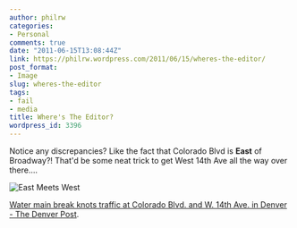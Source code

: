 ```yaml
---
author: philrw
categories:
- Personal
comments: true
date: "2011-06-15T13:08:44Z"
link: https://philrw.wordpress.com/2011/06/15/wheres-the-editor/
post_format:
- Image
slug: wheres-the-editor
tags:
- fail
- media
title: Where's The Editor?
wordpress_id: 3396
---
```


Notice any discrepancies? Like the fact that Colorado Blvd is **East** of Broadway?! That'd be some neat trick to get West 14th Ave all the way over there....

![East Meets West](https://philrw.files.wordpress.com/2011/06/east-meets-west.jpg)

[Water main break knots traffic at Colorado Blvd. and W. 14th Ave. in Denver - The Denver Post](http://www.denverpost.com/breakingnews/ci_18277166).

